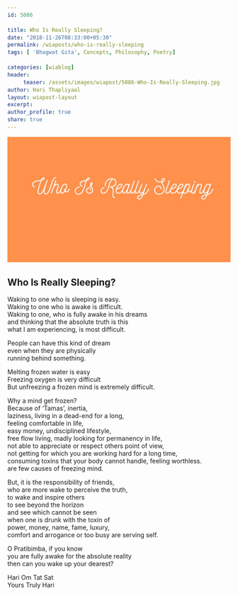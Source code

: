 ```yaml
--- 
id: 5086

title: Who Is Really Sleeping?
date: "2018-11-26T08:33:00+05:30"
permalink: /wiaposts/who-is-really-sleeping
tags: [ 'Bhagwat Gita', Concepts, Philosophy, Poetry]    

categories: [wiablog] 
header:
     teaser: /assets/images/wiapost/5086-Who-Is-Really-Sleeping.jpg
author: Hari Thapliyaal 
layout: wiapost-layout
excerpt:  
author_profile: true 
share: true 
---
```


![Who Is Really Sleeping?](/assets/images/wiapost/5086-Who-Is-Really-Sleeping.jpg)   
   
## Who Is Really Sleeping?
    
Waking to one who is sleeping is easy.     
Waking to one who is awake is difficult.     
Waking to one, who is fully awake in his dreams     
and thinking that the absolute truth is this     
what I am experiencing, is most difficult.    
    
People can have this kind of dream     
even when they are physically     
running behind something.    
    
Melting frozen water is easy     
Freezing oxygen is very difficult     
But unfreezing a frozen mind is extremely difficult.    
    
Why a mind get frozen?     
Because of ‘Tamas’, inertia,     
laziness, living in a dead-end for a long,     
feeling comfortable in life,     
easy money, undisciplined lifestyle,     
free flow living, madly looking for permanency in life,     
not able to appreciate or respect others point of view,     
not getting for which you are working hard for a long time,     
consuming toxins that your body cannot handle, feeling worthless.     
are few causes of freezing mind.    
    
But, it is the responsibility of friends,     
who are more wake to perceive the truth,     
to wake and inspire others     
to see beyond the horizon     
and see which cannot be seen     
when one is drunk with the toxin of     
power, money, name, fame, luxury,     
comfort and arrogance or too busy are serving self.    
    
O Pratibimba, if you know     
you are fully awake for the absolute reality     
then can you wake up your dearest?    
    
Hari Om Tat Sat     
Yours Truly Hari    
    
